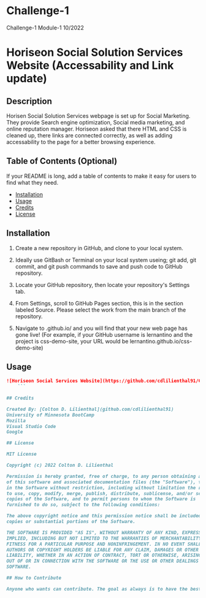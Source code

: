 # Challenge-1
Challenge-1 Module-1 10/2022
# Horiseon Social Solution Services Website (Accessability and Link update)

## Description

Horisen Social Solution Services webpage is set up for Social Marketing. They provide Search engine optimization, Social media marketing, and online reputation manager. 
Horiseon asked that there HTML and CSS is cleaned up, there links are connected correctly, as well as adding accessability to the page for a better browsing experience.

## Table of Contents (Optional)

If your README is long, add a table of contents to make it easy for users to find what they need.

- [Installation](#installation)
- [Usage](#usage)
- [Credits](#credits)
- [License](#license)

## Installation

1. Create a new repository in GitHub, and clone to your local system.

2. Ideally use GitBash or Terminal on your local system useing; git add, git commit, and git push commands to save and push code to GitHub repository.

3. Locate your GitHub repository, then locate your repository's Settings tab.

4. From Settings, scroll to GitHub Pages section, this is in the section labeled Source. Please select the work from the main branch of the repository.

5. Navigate to <your-github-username>.github.io/<your-repo-name> and you will find that your new web page has gone live! (For example, if your GitHub username is lernantino and the project is css-demo-site, your URL would be lernantino.github.io/css-demo-site)
## Usage
```md
![Horiseon Social Services Website](https://github.com/cdlilienthal91/Challenge-1/blob/main/assets/HoriseonWebPage_10:22.png?raw=true)
    ```
    
## Credits

Created By: [Colton D. Lilienthal](github.com/cdlilienthal91)
University of Minnesota BootCamp
Mozilla
Visual Studio Code
Google

## License

MIT License

Copyright (c) 2022 Colton D. Lilienthal

Permission is hereby granted, free of charge, to any person obtaining a copy
of this software and associated documentation files (the "Software"), to deal
in the Software without restriction, including without limitation the rights
to use, copy, modify, merge, publish, distribute, sublicense, and/or sell
copies of the Software, and to permit persons to whom the Software is
furnished to do so, subject to the following conditions:

The above copyright notice and this permission notice shall be included in all
copies or substantial portions of the Software.

THE SOFTWARE IS PROVIDED "AS IS", WITHOUT WARRANTY OF ANY KIND, EXPRESS OR
IMPLIED, INCLUDING BUT NOT LIMITED TO THE WARRANTIES OF MERCHANTABILITY,
FITNESS FOR A PARTICULAR PURPOSE AND NONINFRINGEMENT. IN NO EVENT SHALL THE
AUTHORS OR COPYRIGHT HOLDERS BE LIABLE FOR ANY CLAIM, DAMAGES OR OTHER
LIABILITY, WHETHER IN AN ACTION OF CONTRACT, TORT OR OTHERWISE, ARISING FROM,
OUT OF OR IN CONNECTION WITH THE SOFTWARE OR THE USE OR OTHER DEALINGS IN THE
SOFTWARE.

## How to Contribute

Anyone who wants can contribute. The goal as always is to have the best, most logical, and neatest code and ccs styling. Continuous accessability updates are greatly appreciated. Visual Code, Terminal, and Chrome where all crucial in creating this. 

